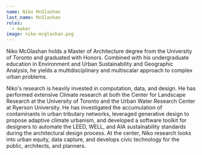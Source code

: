 ```yaml
---
name: Niko McGlashan
last_name: McGlashan
roles:
  - maker
image: niko-mcglashan.png
---
```

Niko McGlashan holds a Master of Architecture degree from the University of Toronto and graduated with Honors. Combined with his undergraduate education in Environment and Urban Sustainability and Geographic Analysis, he yields a multidisciplinary and multiscalar approach to complex urban problems.

Niko's research is heavily invested in computation, data, and design. He has performed extensive Climate research at both the Center for Landscape Research at the University of Toronto and the Urban Water Research Center at Ryerson University. He has investigated the accumulation of contaminants in urban tributary networks, leveraged generative design to propose adaptive climate urbanism, and developed a software toolkit for designers to automate the LEED, WELL, and AIA sustainability standards during the architectural design process. At the center, Niko research looks into urban equity, data capture, and develops civic technology for the public, architects, and planners.